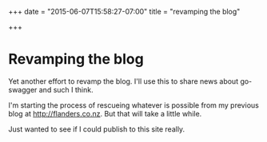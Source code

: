 +++
date = "2015-06-07T15:58:27-07:00"
title = "revamping the blog"

+++

# Revamping the blog

Yet another effort to revamp the blog. I'll use this to share news about go-swagger and such I think.

I'm starting the process of rescueing whatever is possible from my previous blog at http://flanders.co.nz.
But that will take a little while.

Just wanted to see if I could publish to this site really.
